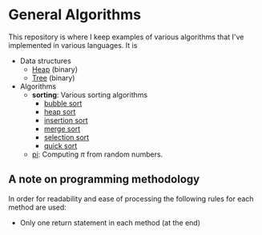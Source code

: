 # General Algorithms
This repository is where I keep examples of various algorithms that I've implemented in various languages. It is

* Data structures
  * [Heap](data_structures/heap_datastruct/) (binary)
  * [Tree](data_structures/tree_datastruct/) (binary)
* Algorithms
  * **sorting**: Various sorting algorithms
    * [bubble sort](algorithms/sort/bubble_sort/)
    * [heap sort](algorithms/sort/heap_sort/)
    * [insertion sort](algorithms/sort/insertion_sort/)
    * [merge sort](algorithms/sort/merge_sort/)
    * [selection sort](algorithms/sort/seelction_sort/)
    * [quick sort](algorithms/sort/quick_sort/)
  * [pi](algorithms/pi/): Computing $\pi$ from random numbers.

## A note on programming methodology
In order for readability and ease of processing the following rules for each method are used:
* Only one return statement in each method (at the end)